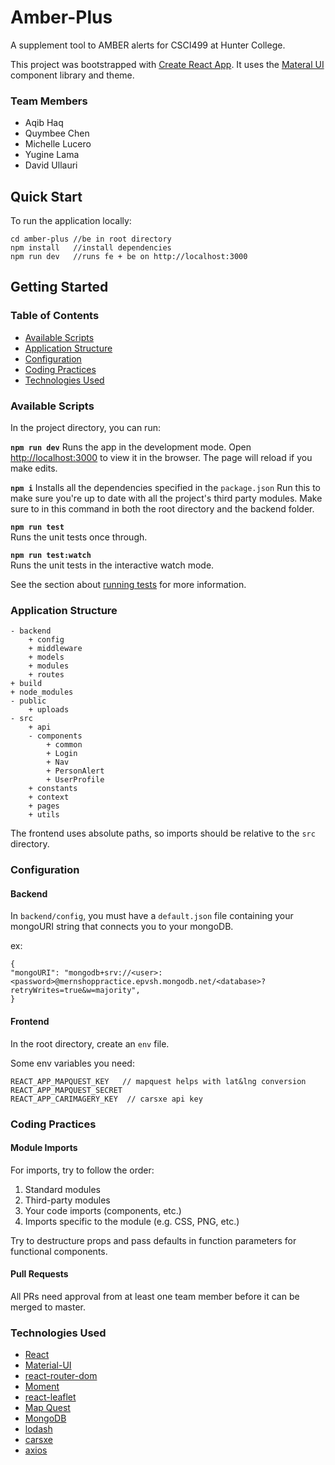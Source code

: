 
# Amber-Plus

A supplement tool to AMBER alerts for CSCI499 at Hunter College.

This project was bootstrapped with [Create React App](https://github.com/facebook/create-react-app). It uses the [Materal UI](https://material-ui.com/) component library and theme.


### Team Members
- Aqib Haq
- Quymbee Chen
- Michelle Lucero
- Yugine Lama
- David Ullauri

  
## Quick Start

To run the application locally:
```
cd amber-plus //be in root directory
npm install   //install dependencies
npm run dev   //runs fe + be on http://localhost:3000
```

## Getting  Started

### Table of Contents
- [Available Scripts](#Available-Scripts)
- [Application Structure](#Application-Structure)
- [Configuration](#Configuration)
- [Coding Practices](#Coding-Practices)
- [Technologies Used](#Technologies-Used)

### Available Scripts

In the project directory, you can run:
  
**`npm run dev`**
Runs the app in the development mode.
Open [http://localhost:3000](http://localhost:3000) to view it in the browser.
The page will reload if you make edits.
  
  **`npm i`**
Installs all the dependencies specified in the `package.json`
Run this to make sure you're up to date with all the project's third party modules.
Make sure to in this command in both the root directory and the backend folder.

**`npm run test`**  
Runs the unit tests once through.

**`npm run test:watch`**  
Runs the unit tests in the interactive watch mode.

See the section about  [running tests](https://facebook.github.io/create-react-app/docs/running-tests)  for more information.

### Application Structure
```
- backend
	+ config
	+ middleware
	+ models
	+ modules
	+ routes 
+ build
+ node_modules
- public
	+ uploads
- src
	+ api
	- components
		+ common
		+ Login
		+ Nav
		+ PersonAlert
		+ UserProfile
	+ constants
	+ context
	+ pages
	+ utils
```
The frontend uses absolute paths, so imports should be relative to the  `src`  directory.

### Configuration

#### Backend

In `backend/config`, you must have a `default.json` file containing your mongoURI string that connects you to your mongoDB.

ex: 
```
{
"mongoURI": "mongodb+srv://<user>:<password>@mernshoppractice.epvsh.mongodb.net/<database>?retryWrites=true&w=majority",
}
```

#### Frontend
In the root directory, create an `env` file.

Some env variables you need:
```
REACT_APP_MAPQUEST_KEY   // mapquest helps with lat&lng conversion
REACT_APP_MAPQUEST_SECRET  
REACT_APP_CARIMAGERY_KEY  // carsxe api key
```
### Coding Practices

#### Module Imports
For imports, try to follow the order:

1.  Standard modules
2.  Third-party modules
3.  Your code imports (components, etc.)
4.  Imports specific to the module (e.g. CSS, PNG, etc.)

Try to destructure props and pass defaults in function parameters for functional components.

#### Pull Requests
All PRs need approval from at least one team member before it can be merged to master.


### Technologies Used
- [React](https://reactjs.org/)
- [Material-UI](https://material-ui.com/)
- [react-router-dom](https://reactrouter.com/web/guides/quick-start)
- [Moment](https://momentjs.com/)
- [react-leaflet](https://react-leaflet.js.org/)
- [Map Quest](https://developer.mapquest.com/)
- [MongoDB](https://www.mongodb.com/1)
- [lodash](https://lodash.com/)
- [carsxe](https://api.carsxe.com/docs)
- [axios](https://www.npmjs.com/package/axios)
